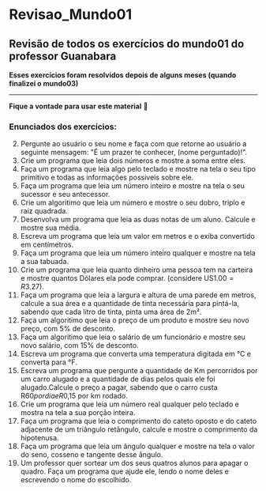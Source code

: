 # Revisao_Mundo01
 ## Revisão de todos os exercícios do mundo01 do professor Guanabara
 
**Esses exercícios foram resolvidos depois de alguns meses (quando finalizei o mundo03)**
***
**Fique a vontade para usar este material** :smiling_face_with_three_hearts:
### Enunciados dos exercícios:
2. Pergunte ao usuário o seu nome e faça com que retorne ao usuário a seguinte mensagem: "É um prazer te conhecer, (nome perguntado)!".
3. Crie um programa que leia dois números e mostre a soma entre eles.
4. Faça um programa que leia algo pelo teclado e mostre na tela o seu tipo primitivo e todas as informações possiveis sobre ele.
5. Faça um programa que leia um número inteiro e mostre na tela o seu sucessor e seu antecessor.
6. Crie um algoritimo que leia um número e mostre o seu dobro, triplo e raiz quadrada.
7. Desenvolva um programa que leia as duas notas de um aluno. Calcule e mostre sua média.
8. Escreva um programa que leia um valor em metros e o exiba convertido em centímetros.
9. Faça um programa que leia um número inteiro qualquer e mostre na tela a sua tabuada.
10. Crie um programa que leia quanto dinheiro uma pessoa tem na carteira e mostre quantos Dólares ela pode comprar. (considere US$1.00 = R$3.27).
11. Faça um programa que leia a largura e altura de uma parede em metros, calcule a sua área e a quantidade de tinta necessária para pintá-la, sabendo que cada litro de tinta, pinta uma área de 2m².
12. Faça um algoritimo que leia o preço de um produto e mostre seu novo preço, com 5% de desconto.
13. Faça um algoritimo que leia o salário de um funcionário e mostre seu novo salário, com 15% de desconto.
14. Escreva um programa que converta uma temperatura digitada em °C e converta para °F.
15. Escreva um programa que pergunte a quantidade de Km percorridos por um carro alugado e a quantidade de dias pelos quais ele foi alugado.Calcule o preço a pagar, sabendo que o carro custa R$60 por dia e R$0,15 por km rodado.
16. Crie um programa que leia um número real qualquer pelo teclado e mostra na tela a sua porção inteira.
17. Faça um programa que leia o comprimento do cateto oposto e do cateto adjacente de um triângulo retângulo, calcule e mostre o comprimento da hipotenusa.
18. Faça um programa que leia um ângulo qualquer e mostre na tela o valor do seno, cosseno e tangente desse ângulo.
19. Um professor quer sortear um dos seus quatros alunos para apagar o quadro. Faça um programa que ajude ele, lendo o nome deles e escrevendo o nome do escolhido.
    




 
 
 
